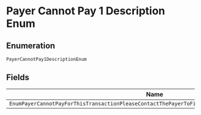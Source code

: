 
# Payer Cannot Pay 1 Description Enum

## Enumeration

`PayerCannotPay1DescriptionEnum`

## Fields

| Name |
|  --- |
| `EnumPayerCannotPayForThisTransactionPleaseContactThePayerToFindOtherWaysToPayForThisTransaction` |

